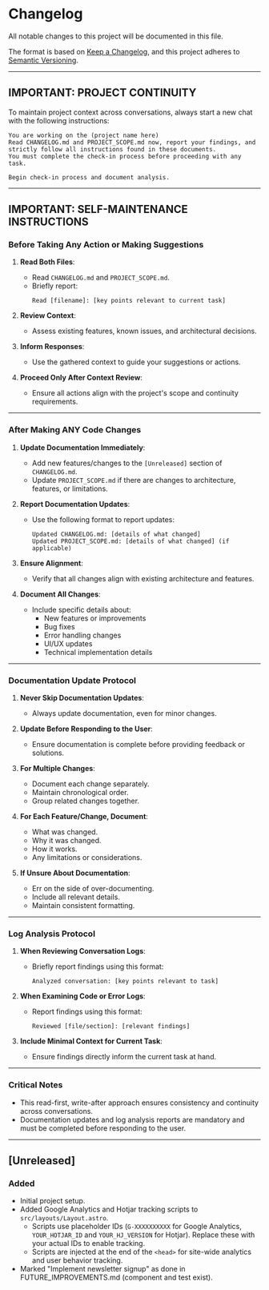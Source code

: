 # Changelog

All notable changes to this project will be documented in this file.

The format is based on [Keep a Changelog](https://keepachangelog.com/en/1.0.0/),
and this project adheres to [Semantic Versioning](https://semver.org/spec/v2.0.0.html).

---

## **IMPORTANT: PROJECT CONTINUITY**
To maintain project context across conversations, always start a new chat with the following instructions:

```
You are working on the (project name here)
Read CHANGELOG.md and PROJECT_SCOPE.md now, report your findings, and strictly follow all instructions found in these documents.
You must complete the check-in process before proceeding with any task.

Begin check-in process and document analysis.
```

---

## **IMPORTANT: SELF-MAINTENANCE INSTRUCTIONS**

### **Before Taking Any Action or Making Suggestions**
1. **Read Both Files**:
   - Read `CHANGELOG.md` and `PROJECT_SCOPE.md`.
   - Briefly report:
      ```
      Read [filename]: [key points relevant to current task]
      ```

2. **Review Context**:
   - Assess existing features, known issues, and architectural decisions.

3. **Inform Responses**:
   - Use the gathered context to guide your suggestions or actions.

4. **Proceed Only After Context Review**:
   - Ensure all actions align with the project's scope and continuity requirements.

---

### **After Making ANY Code Changes**
1. **Update Documentation Immediately**:
   - Add new features/changes to the `[Unreleased]` section of `CHANGELOG.md`.
   - Update `PROJECT_SCOPE.md` if there are changes to architecture, features, or limitations.

2. **Report Documentation Updates**:
   - Use the following format to report updates:
      ```
      Updated CHANGELOG.md: [details of what changed]
      Updated PROJECT_SCOPE.md: [details of what changed] (if applicable)
      ```

3. **Ensure Alignment**:
   - Verify that all changes align with existing architecture and features.

4. **Document All Changes**:
   - Include specific details about:
      - New features or improvements
      - Bug fixes
      - Error handling changes
      - UI/UX updates
      - Technical implementation details

---

### **Documentation Update Protocol**
1. **Never Skip Documentation Updates**:
   - Always update documentation, even for minor changes.

2. **Update Before Responding to the User**:
   - Ensure documentation is complete before providing feedback or solutions.

3. **For Multiple Changes**:
   - Document each change separately.
   - Maintain chronological order.
   - Group related changes together.

4. **For Each Feature/Change, Document**:
   - What was changed.
   - Why it was changed.
   - How it works.
   - Any limitations or considerations.

5. **If Unsure About Documentation**:
   - Err on the side of over-documenting.
   - Include all relevant details.
   - Maintain consistent formatting.

---

### **Log Analysis Protocol**
1. **When Reviewing Conversation Logs**:
   - Briefly report findings using this format:
      ```
      Analyzed conversation: [key points relevant to task]
      ```

2. **When Examining Code or Error Logs**:
   - Report findings using this format:
      ```
      Reviewed [file/section]: [relevant findings]
      ```

3. **Include Minimal Context for Current Task**:
   - Ensure findings directly inform the current task at hand.

---

### **Critical Notes**
- This read-first, write-after approach ensures consistency and continuity across conversations.
- Documentation updates and log analysis reports are mandatory and must be completed before responding to the user.

---

## [Unreleased]
### Added
- Initial project setup.
- Added Google Analytics and Hotjar tracking scripts to `src/layouts/Layout.astro`.
  - Scripts use placeholder IDs (`G-XXXXXXXXXX` for Google Analytics, `YOUR_HOTJAR_ID` and `YOUR_HJ_VERSION` for Hotjar). Replace these with your actual IDs to enable tracking.
  - Scripts are injected at the end of the `<head>` for site-wide analytics and user behavior tracking.
- Marked "Implement newsletter signup" as done in FUTURE_IMPROVEMENTS.md (component and test exist).